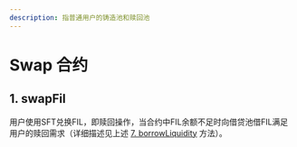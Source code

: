 ```yaml
---
description: 指普通用户的铸造池和赎回池
---
```


# Swap 合约

## 1. swapFil

用户使用SFT兑换FIL，即赎回操作，当合约中FIL余额不足时向借贷池借FIL满足用户的赎回需求（详细描述见上述 [7. borrowLiquidity](lendingpool-he-yue.md#7.-borrowliquidity) 方法）。

